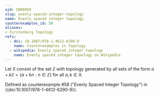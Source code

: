 ```yaml
---
uid: S000050
slug: evenly-spaced-integer-topology
name: Evenly spaced integer topology
counterexamples_id: 58
aliases:
- Furstenberg Topology
refs:
  - doi: 10.1007/978-1-4612-6290-9 
    name: Counterexamples in Topology
  - wikipedia: Evenly_spaced_integer_topology
    name: Evenly spaced integer topology on Wikipedia
---
```

Let $X$ consist of the set $\mathbb{Z}$ with topology generated by all sets of
the form $a + k \mathbb{Z} = \{a+kn : n \in \mathbb{Z}\}$ for all $a,k \in X$.

Defined as counterexample #58 ("Evenly Spaced Integer Topology")
in {{doi:10.1007/978-1-4612-6290-9}}.
